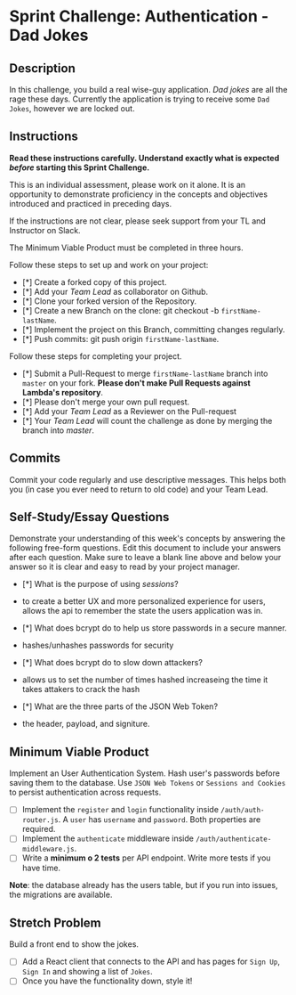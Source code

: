 # Sprint Challenge: Authentication - Dad Jokes

## Description

In this challenge, you build a real wise-guy application. _Dad jokes_ are all the rage these days. Currently the application is trying to receive some `Dad Jokes`, however we are locked out.

## Instructions

**Read these instructions carefully. Understand exactly what is expected _before_ starting this Sprint Challenge.**

This is an individual assessment, please work on it alone. It is an opportunity to demonstrate proficiency in the concepts and objectives introduced and practiced in preceding days.

If the instructions are not clear, please seek support from your TL and Instructor on Slack.

The Minimum Viable Product must be completed in three hours.

Follow these steps to set up and work on your project:

- [*] Create a forked copy of this project.
- [*] Add your _Team Lead_ as collaborator on Github.
- [*] Clone your forked version of the Repository.
- [*] Create a new Branch on the clone: git checkout -b `firstName-lastName`.
- [*] Implement the project on this Branch, committing changes regularly.
- [*] Push commits: git push origin `firstName-lastName`.

Follow these steps for completing your project.

- [*] Submit a Pull-Request to merge `firstName-lastName` branch into `master` on your fork. **Please don't make Pull Requests against Lambda's repository**.
- [*] Please don't merge your own pull request.
- [*] Add your _Team Lead_ as a Reviewer on the Pull-request
- [*] Your _Team Lead_ will count the challenge as done by merging the branch into _master_.

## Commits

Commit your code regularly and use descriptive messages. This helps both you (in case you ever need to return to old code) and your Team Lead.

## Self-Study/Essay Questions

Demonstrate your understanding of this week's concepts by answering the following free-form questions. Edit this document to include your answers after each question. Make sure to leave a blank line above and below your answer so it is clear and easy to read by your project manager.

- [*] What is the purpose of using _sessions_?
- to create a better UX and more personalized experience for users, allows the api to remember the state the users application was in.

- [*] What does bcrypt do to help us store passwords in a secure manner.
- hashes/unhashes passwords for security

- [*] What does bcrypt do to slow down attackers?
- allows us to set the number of times hashed increaseing the time it takes attakers to crack the hash

- [*] What are the three parts of the JSON Web Token?
- the header, payload, and signiture.

## Minimum Viable Product

Implement an User Authentication System. Hash user's passwords before saving them to the database. Use `JSON Web Tokens` or `Sessions and Cookies` to persist authentication across requests.

- [ ] Implement the `register` and `login` functionality inside `/auth/auth-router.js`. A `user` has `username` and `password`. Both properties are required.
- [ ] Implement the `authenticate` middleware inside `/auth/authenticate-middleware.js`.
- [ ] Write a **minimum o 2 tests** per API endpoint. Write more tests if you have time.

**Note**: the database already has the users table, but if you run into issues, the migrations are available.

## Stretch Problem

Build a front end to show the jokes.

- [ ] Add a React client that connects to the API and has pages for `Sign Up`, `Sign In` and showing a list of `Jokes`.
- [ ] Once you have the functionality down, style it!
